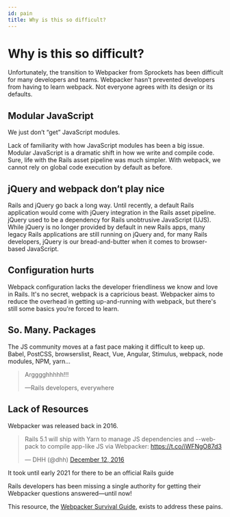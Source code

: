 ```yaml
---
id: pain
title: Why is this so difficult?
---
```


# Why is this so difficult?

Unfortunately, the transition to Webpacker from Sprockets has been difficult for many developers and teams. Webpacker hasn’t prevented developers from having to learn webpack. Not everyone agrees with its design or its defaults.

## Modular JavaScript

We just don’t “get” JavaScript modules.

Lack of familiarity with how JavaScript modules has been a big issue. Modular JavaScript is a dramatic shift in how we write and compile code. Sure, life with the Rails asset pipeline was much simpler. With webpack, we cannot rely on global code execution by default as before.

## jQuery and webpack don’t play nice

Rails and jQuery go back a long way. Until recently, a default Rails application would come with jQuery integration in the Rails asset pipeline. jQuery used to be a dependency for Rails unobtrusive JavaScript (UJS). While jQuery is no longer provided by default in new Rails apps, many legacy Rails applications are still running on jQuery and, for many Rails developers, jQuery is our bread-and-butter when it comes to browser-based JavaScript.

## Configuration hurts

Webpack configuration lacks the developer friendliness we know and love in Rails. It's no secret, webpack is a capricious beast. Webpacker aims to reduce the overhead in getting up-and-running with webpack, but there's still some basics you're forced to learn.

## So. Many. Packages

The JS community moves at a fast pace making it difficult to keep up. Babel, PostCSS, browserslist, React, Vue, Angular, Stimulus, webpack, node modules, NPM, yarn...

> Argggghhhhh!!!
>
> —Rails developers, everywhere

## Lack of Resources

Webpacker was released back in 2016.

<blockquote class="twitter-tweet"><p lang="en" dir="ltr">Rails 5.1 will ship with Yarn to manage JS dependencies and --webpack to compile app-like JS via Webpacker: <a href="https://t.co/iWFNgO87d3">https://t.co/iWFNgO87d3</a></p>&mdash; DHH (@dhh) <a href="https://twitter.com/dhh/status/808348184481124352?ref_src=twsrc%5Etfw">December 12, 2016</a></blockquote> <script async src="https://platform.twitter.com/widgets.js" charset="utf-8"></script>

It took until early 2021 for there to be an official Rails guide

Rails developers has been missing a single authority for getting their Webpacker questions answered—until now!

This resource, the [Webpacker Survival Guide](/), exists to address these pains.
